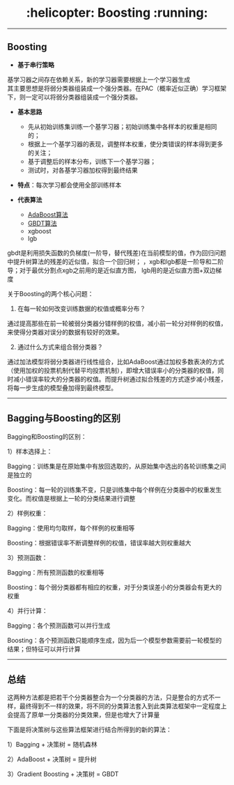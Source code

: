 <h1 align = "center">:helicopter: Boosting :running:</h1>

---

## Boosting

 - **基于串行策略**
 
基学习器之间存在依赖关系，新的学习器需要根据上一个学习器生成<br>
其主要思想是将弱分类器组装成一个强分类器。在PAC（概率近似正确）学习框架下，则一定可以将弱分类器组装成一个强分类器。

 - **基本思路**
    - 先从初始训练集训练一个基学习器；初始训练集中各样本的权重是相同的；
    - 根据上一个基学习器的表现，调整样本权重，使分类错误的样本得到更多的关注；
    - 基于调整后的样本分布，训练下一个基学习器；
    - 测试时，对各基学习器加权得到最终结果
 
 - **特点**：每次学习都会使用全部训练样本
 - **代表算法**
    - [AdaBoost算法](https://blog.csdn.net/guyuealian/article/details/70995333)
    - [GBDT算法](https://blog.csdn.net/zpalyq110/article/details/79527653)
    - xgboost
    - lgb

gbdt是利用损失函数的负梯度(一阶导，替代残差)在当前模型的值，作为回归问题中提升树算法的残差的近似值，拟合一个回归树；
，xgb和lgb都是一阶导和二阶导；对于最优分割点xgb之前用的是近似直方图，
lgb用的是近似直方图+双边梯度

关于Boosting的两个核心问题：

1. 在每一轮如何改变训练数据的权值或概率分布？

通过提高那些在前一轮被弱分类器分错样例的权值，减小前一轮分对样例的权值，来使得分类器对误分的数据有较好的效果。

2. 通过什么方式来组合弱分类器？

通过加法模型将弱分类器进行线性组合，比如AdaBoost通过加权多数表决的方式（使用加权的投票机制代替平均投票机制），即增大错误率小的分类器的权值，同时减小错误率较大的分类器的权值。而提升树通过拟合残差的方式逐步减小残差，将每一步生成的模型叠加得到最终模型。


---
## Bagging与Boosting的区别

Bagging和Boosting的区别：

1）样本选择上：

Bagging：训练集是在原始集中有放回选取的，从原始集中选出的各轮训练集之间是独立的

Boosting：每一轮的训练集不变，只是训练集中每个样例在分类器中的权重发生变化。而权值是根据上一轮的分类结果进行调整

2）样例权重：

Bagging：使用均匀取样，每个样例的权重相等

Boosting：根据错误率不断调整样例的权值，错误率越大则权重越大

3）预测函数：

Bagging：所有预测函数的权重相等

Boosting：每个弱分类器都有相应的权重，对于分类误差小的分类器会有更大的权重

4）并行计算：

Bagging：各个预测函数可以并行生成

Boosting：各个预测函数只能顺序生成，因为后一个模型参数需要前一轮模型的结果；但特征可以并行计算

--- 

## 总结

这两种方法都是把若干个分类器整合为一个分类器的方法，只是整合的方式不一样，最终得到不一样的效果，将不同的分类算法套入到此类算法框架中一定程度上会提高了原单一分类器的分类效果，但是也增大了计算量

下面是将决策树与这些算法框架进行结合所得到的新的算法：

1）Bagging + 决策树 = 随机森林

2）AdaBoost + 决策树 = 提升树

3）Gradient Boosting + 决策树 = GBDT
